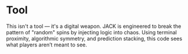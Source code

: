 # Tool
This isn't a tool — it's a digital weapon. JACK is engineered to break the pattern of "random" spins by injecting logic into chaos.       Using terminal proximity, algorithmic symmetry, and prediction stacking, this code sees what players aren’t meant to see. 
